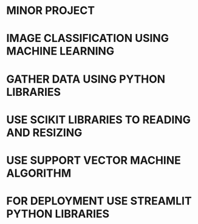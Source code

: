 # MINOR PROJECT 
# IMAGE CLASSIFICATION USING MACHINE LEARNING
# GATHER DATA USING PYTHON LIBRARIES
# USE SCIKIT LIBRARIES TO READING AND RESIZING 
# USE SUPPORT VECTOR MACHINE ALGORITHM
# FOR DEPLOYMENT USE STREAMLIT PYTHON LIBRARIES
